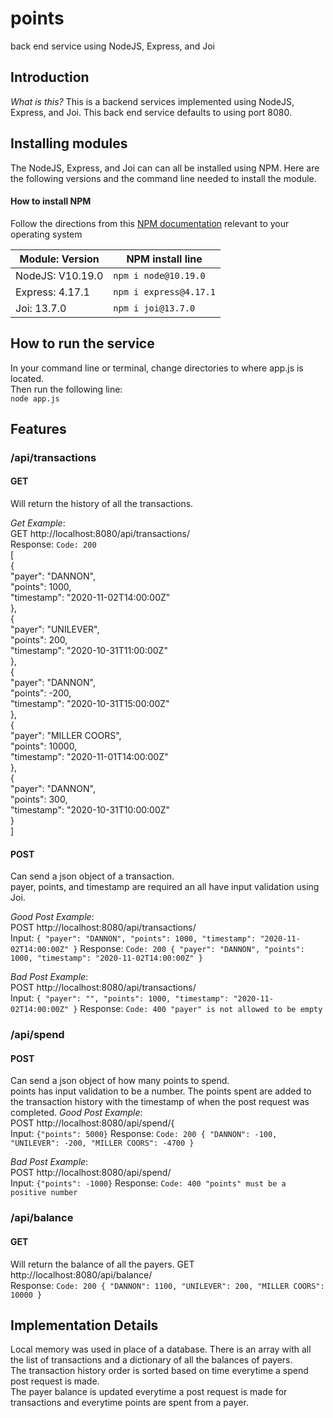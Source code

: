 # points #
back end service using NodeJS, Express, and Joi

## Introduction ##
*What is this?*
This is a backend services implemented using NodeJS, Express, and Joi. This back end service defaults to using port 8080.

## Installing modules ##
The NodeJS, Express, and Joi can can all be installed using NPM. 
Here are the following versions and the command line needed to install the module.

#### How to install NPM ###
Follow the directions from this [NPM documentation](https://docs.npmjs.com/downloading-and-installing-node-js-and-npm#using-a-node-version-manager-to-install-nodejs-and-npm) relevant to your operating system

Module: Version  | NPM install line
------------- | -------------
NodeJS: V10.19.0 | ```npm i node@10.19.0```
Express: 4.17.1  | ```npm i express@4.17.1```
Joi: 13.7.0  | ```npm i joi@13.7.0```

## How to run the service ##
In your command line or terminal, change directories to where app.js is located. </br>
Then run the following line: </br> 
```node app.js```

## Features ##

### /api/transactions ###
#### GET ####
Will return the history of all the transactions. </br>

_Get Example_: </br>
GET http://localhost:8080/api/transactions/ </br>
Response: ```Code: 200``` </br>
    [</br>
    {</br>
        "payer": "DANNON", </br>
        "points": 1000,</br>
        "timestamp": "2020-11-02T14:00:00Z"</br>
    },</br>
    {</br>
        "payer": "UNILEVER",</br>
        "points": 200,</br>
        "timestamp": "2020-10-31T11:00:00Z"</br>
    },</br>
    {</br>
        "payer": "DANNON",</br>
        "points": -200,</br>
        "timestamp": "2020-10-31T15:00:00Z"</br>
    },</br>
    {</br>
        "payer": "MILLER COORS",</br>
        "points": 10000,</br>
        "timestamp": "2020-11-01T14:00:00Z"</br>
    },</br>
    {</br>
        "payer": "DANNON",</br>
        "points": 300,</br>
        "timestamp": "2020-10-31T10:00:00Z"</br>
    }</br>
]</br>
#### POST ####
Can send a json object of a transaction. </br>
payer, points, and timestamp are required an all have input validation using Joi. 

_Good Post Example_: </br>
POST http://localhost:8080/api/transactions/ </br>
Input: ```{ "payer": "DANNON", "points": 1000, "timestamp": "2020-11-02T14:00:00Z" }```
Response: ```Code: 200 { "payer": "DANNON", "points": 1000, "timestamp": "2020-11-02T14:00:00Z" }``` </br>

_Bad Post Example_: </br>
POST http://localhost:8080/api/transactions/ </br>
Input: ```{ "payer": "", "points": 1000, "timestamp": "2020-11-02T14:00:00Z" }```
Response: ```Code: 400 "payer" is not allowed to be empty``` </br>


### /api/spend ###
#### POST ####
Can send a json object of how many points to spend. </br>
points has input validation to be a number. The points spent are added to the transaction history with the timestamp of when the post request was completed. 
_Good Post Example_: </br>
POST http://localhost:8080/api/spend/{</br>
Input: ```{"points": 5000}```
Response: ```Code: 200 {
    "DANNON": -100,
    "UNILEVER": -200,
    "MILLER COORS": -4700
}``` </br>

_Bad Post Example_: </br>
POST http://localhost:8080/api/spend/ </br>
Input: ```{"points": -1000}```
Response: ```Code: 400 "points" must be a positive number``` </br>

### /api/balance ###
#### GET ####
Will return the balance of all the payers. 
GET http://localhost:8080/api/balance/ </br>
Response: ```Code: 200 {
    "DANNON": 1100,
    "UNILEVER": 200,
    "MILLER COORS": 10000
}``` </br>

## Implementation Details ##
Local memory was used in place of a database. There is an array with all the list of transactions and a dictionary of all the balances of payers.</br>
The transaction history order is sorted based on time everytime a spend post request is made.</br>
The payer balance is updated everytime a post request is made for transactions and everytime points are spent from a payer.</br>
